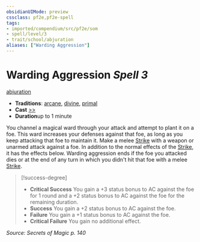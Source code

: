```yaml
---
obsidianUIMode: preview
cssclass: pf2e,pf2e-spell
tags:
- imported/compendium/src/pf2e/som
- spell/level/3
- trait/school/abjuration
aliases: ["Warding Aggression"]
---
```

# Warding Aggression *Spell 3*   
[abjuration](abjuration.md)  

- **Traditions**: [arcane](arcane.md), [divine](divine.md), [primal](primal.md)
- **Cast** [>>](chapter-9-playing-the-game.md#Actions "Two-Action") 
- **Duration**up to 1 minute

You channel a magical ward through your attack and attempt to plant it on a foe. This ward increases your defenses against that foe, as long as you keep attacking that foe to maintain it. Make a melee [Strike](strike.md) with a weapon or unarmed attack against a foe. In addition to the normal effects of the [Strike](strike.md), it has the effects below. Warding aggression ends if the foe you attacked dies or at the end of any turn in which you didn't hit that foe with a melee [Strike](strike.md).

> [!success-degree] 
> - **Critical Success** You gain a +3 status bonus to AC against the foe for 1 round and a +2 status bonus to AC against the foe for the remaining duration.
> - **Success** You gain a +2 status bonus to AC against the foe.
> - **Failure** You gain a +1 status bonus to AC against the foe.
> - **Critical Failure** You gain no additional effect.

*Source: Secrets of Magic p. 140*